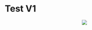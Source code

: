 # Test V1

  <div align="center">
     <img src="https://github.com/Yariz-IT/FreelancePortfolio-React/blob/main/short.gif"/>
  </div>  

